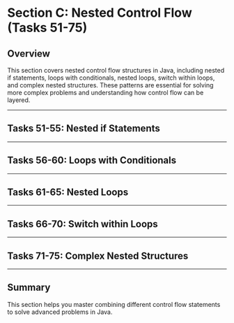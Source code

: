 # Section C: Nested Control Flow (Tasks 51-75)

## Overview
This section covers nested control flow structures in Java, including nested if statements, loops with conditionals, nested loops, switch within loops, and complex nested structures. These patterns are essential for solving more complex problems and understanding how control flow can be layered.

---

## Tasks 51-55: Nested if Statements

<!-- Add answers and explanations for tasks 51-55 here -->

---

## Tasks 56-60: Loops with Conditionals

<!-- Add answers and explanations for tasks 56-60 here -->

---

## Tasks 61-65: Nested Loops

<!-- Add answers and explanations for tasks 61-65 here -->

---

## Tasks 66-70: Switch within Loops

<!-- Add answers and explanations for tasks 66-70 here -->

---

## Tasks 71-75: Complex Nested Structures

<!-- Add answers and explanations for tasks 71-75 here -->

---

## Summary
This section helps you master combining different control flow statements to solve advanced problems in Java. 